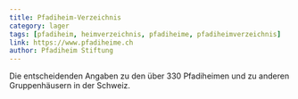 ```yaml
---
title: Pfadiheim-Verzeichnis
category: lager
tags: [pfadiheim, heimverzeichnis, pfadiheime, pfadiheimverzeichnis]
link: https://www.pfadiheime.ch
author: Pfadiheim Stiftung
---
```


Die entscheidenden Angaben zu den über 330 Pfadiheimen und zu anderen Gruppenhäusern in der Schweiz.
